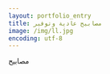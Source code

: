 ```yaml
---
layout: portfolio_entry
title: مصابيح عادية وتوفير
image: /img/ll.jpg
encoding: utf-8
---
```


مصابيح